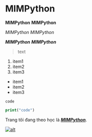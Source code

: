 # MIMPython

**MIMPython**
__MIMPython__

*MIMPython*
_MIMPython_

***MIMPython***
___MIMPython___

>text

1. item1
2. item2
3. item3

* item1
* item2
* item3

`code`
```php
print("code")
```

Trang tôi đang theo học là [**_MIMPython_**](https://github.com/MIMPython/MIMPython2022-Assignment).

[![alt](https://images.viblo.asia/518eea86-f0bd-45c9-bf38-d5cb119e947d.png)](https://images.viblo.asia/518eea86-f0bd-45c9-bf38-d5cb119e947d.png)